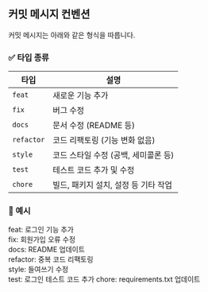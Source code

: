 ## 커밋 메시지 컨벤션

커밋 메시지는 아래와 같은 형식을 따릅니다.

### ✅ 타입 종류

| 타입       | 설명                     |
|------------|--------------------------|
| `feat`     | 새로운 기능 추가         |
| `fix`      | 버그 수정                |
| `docs`     | 문서 수정 (README 등)    |
| `refactor` | 코드 리팩토링 (기능 변화 없음) |
| `style`    | 코드 스타일 수정 (공백, 세미콜론 등) |
| `test`     | 테스트 코드 추가 및 수정 |
| `chore`    | 빌드, 패키지 설치, 설정 등 기타 작업 |

### 🧩 예시

feat: 로그인 기능 추가  
fix: 회원가입 오류 수정  
docs: README 업데이트  
refactor: 중복 코드 리팩토링  
style: 들여쓰기 수정  
test: 로그인 테스트 코드 추가
chore: requirements.txt 업데이트
